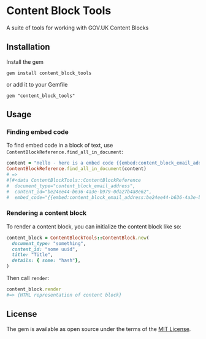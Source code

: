 # Content Block Tools

A suite of tools for working with GOV.UK Content Blocks

## Installation

Install the gem

    gem install content_block_tools

or add it to your Gemfile

    gem "content_block_tools"

## Usage

### Finding embed code

To find embed code in a block of text, use `ContentBlockReference.find_all_in_document`:

```ruby
content = "Hello - here is a embed code {{embed:content_block_email_address:be24ee44-b636-4a3e-b979-0da27b4a8e62}}"
ContentBlockReference.find_all_in_document(content)
# =>
#[#<data ContentBlockTools::ContentBlockReference
#  document_type="content_block_email_address",
#  content_id="be24ee44-b636-4a3e-b979-0da27b4a8e62",
#  embed_code="{{embed:content_block_email_address:be24ee44-b636-4a3e-b979-0da27b4a8e62}}">]
```

### Rendering a content block

To render a content block, you can initialize the content block like so:

```ruby
content_block = ContentBlockTools::ContentBlock.new(
  document_type: "something",
  content_id: "some uuid",
  title: "Title",
  details: { some: "hash"},
)
```

Then call `render`:

```ruby
content_block.render
#=> {HTML representation of content block}
```

## License

The gem is available as open source under the terms of the [MIT License](https://opensource.org/licenses/MIT).
